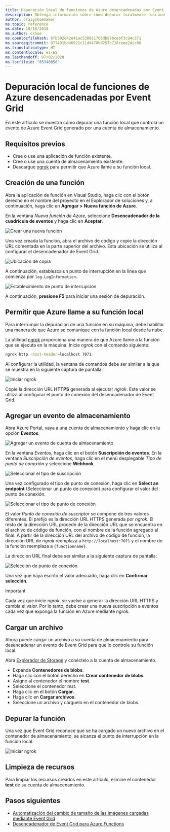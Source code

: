```yaml
---
title: Depuración local de funciones de Azure desencadenadas por Event Grid
description: Obtenga información sobre cómo depurar localmente funciones de Azure desencadenadas por un evento de Event Grid
author: craigshoemaker
ms.topic: reference
ms.date: 10/18/2018
ms.author: cshoe
ms.openlocfilehash: bfb502e42e41ac530851766db87bcebf3c94c371
ms.sourcegitcommit: 877491bd46921c11dd478bd25fc718ceee2dcc08
ms.translationtype: HT
ms.contentlocale: es-ES
ms.lasthandoff: 07/02/2020
ms.locfileid: "85340858"
---
```

# <a name="azure-function-event-grid-trigger-local-debugging"></a>Depuración local de funciones de Azure desencadenadas por Event Grid

En este artículo se muestra cómo depurar una función local que controla un evento de Azure Event Grid generado por una cuenta de almacenamiento. 

## <a name="prerequisites"></a>Requisitos previos

- Cree o use una aplicación de función existente.
- Cree o use una cuenta de almacenamiento existente.
- Descargue [ngrok](https://ngrok.com/) para permitir que Azure llame a su función local.

## <a name="create-a-new-function"></a>Creación de una función

Abra la aplicación de función en Visual Studio, haga clic con el botón derecho en el nombre del proyecto en el Explorador de soluciones y, a continuación, haga clic en **Agregar > Nueva función de Azure**.

En la ventana *Nueva función de Azure*, seleccione **Desencadenador de la cuadrícula de eventos** y haga clic en **Aceptar**.

![Crear una nueva función](./media/functions-debug-event-grid-trigger-local/functions-debug-event-grid-trigger-local-add-function.png)

Una vez creada la función, abra el archivo de código y copie la dirección URL comentada en la parte superior del archivo. Esta ubicación se utiliza al configurar el desencadenador de Event Grid.

![Ubicación de copia](./media/functions-debug-event-grid-trigger-local/functions-debug-event-grid-trigger-local-copy-location.png)

A continuación, establezca un punto de interrupción en la línea que comienza por `log.LogInformation`.

![Establecimiento de punto de interrupción](./media/functions-debug-event-grid-trigger-local/functions-debug-event-grid-trigger-local-set-breakpoint.png)


A continuación, **presione F5** para iniciar una sesión de depuración.

## <a name="allow-azure-to-call-your-local-function"></a>Permitir que Azure llame a su función local

Para interrumpir la depuración de una función en su máquina, debe habilitar una manera de que Azure se comunique con la función local desde la nube.

La utilidad [ngrok](https://ngrok.com/) proporciona una manera de que Azure llame a la función que se ejecuta en la máquina. Inicie *ngrok* con el comando siguiente:

```bash
ngrok http -host-header=localhost 7071
```
Al configurar la utilidad, la ventana de comandos debe ser similar a la que se muestra en la siguiente captura de pantalla:

![Iniciar ngrok](./media/functions-debug-event-grid-trigger-local/functions-debug-event-grid-trigger-local-ngrok.png)

Copie la dirección URL **HTTPS** generada al ejecutar *ngrok*. Este valor se utiliza al configurar el punto de conexión del desencadenador de Event Grid.

## <a name="add-a-storage-event"></a>Agregar un evento de almacenamiento

Abra Azure Portal, vaya a una cuenta de almacenamiento y haga clic en la opción **Eventos**.

![Agregar un evento de cuenta de almacenamiento](./media/functions-debug-event-grid-trigger-local/functions-debug-event-grid-trigger-local-add-event.png)

En la ventana *Eventos*, haga clic en el botón **Suscripción de eventos**. En la ventana *Suscripción de eventos*, haga clic en el menú desplegable *Tipo de punto de conexión* y seleccione **Webhook**.

![Seleccionar el tipo de suscripción](./media/functions-debug-event-grid-trigger-local/functions-debug-event-grid-trigger-local-event-subscription-type.png)

Una vez configurado el tipo de punto de conexión, haga clic en **Select an endpoint** (Seleccionar un punto de conexión) para configurar el valor del punto de conexión.

![Seleccionar el tipo de punto de conexión](./media/functions-debug-event-grid-trigger-local/functions-debug-event-grid-trigger-local-event-subscription-endpoint.png)

El valor *Punto de conexión de suscriptor* se compone de tres valores diferentes. El prefijo es la dirección URL HTTPS generada por *ngrok*. El resto de la dirección URL procede de la dirección URL que se encuentra en el archivo de código de función, con el nombre de la función agregado al final. A partir de la dirección URL del archivo de código de función, la dirección URL de *ngrok* reemplaza a `http://localhost:7071` y el nombre de la función reemplaza a `{functionname}`.

La dirección URL final debe ser similar a la siguiente captura de pantalla:

![Selección de punto de conexión](./media/functions-debug-event-grid-trigger-local/functions-debug-event-grid-trigger-local-event-subscription-endpoint-selection.png)

Una vez que haya escrito el valor adecuado, haga clic en **Confirmar selección**.

> [!IMPORTANT]
> Cada vez que inicie *ngrok*, se vuelve a generar la dirección URL HTTPS y cambia el valor. Por lo tanto, debe crear una nueva suscripción a eventos cada vez que exponga la función en Azure mediante *ngrok*.

## <a name="upload-a-file"></a>Cargar un archivo

Ahora puede cargar un archivo a su cuenta de almacenamiento para desencadenar un evento de Event Grid para que lo controle su función local. 

Abra [Explorador de Storage](https://azure.microsoft.com/features/storage-explorer/) y conéctelo a la cuenta de almacenamiento. 

- Expanda **Contenedores de blobs**. 
- Haga clic con el botón derecho en **Crear contenedor de blobs**.
- Asigne al contenedor el nombre **test**.
- Seleccione el contenedor *test*.
- Haga clic en el botón **Cargar**.
- Haga clic en **Cargar archivos**.
- Seleccione un archivo y cárguelo en el contenedor de blobs.

## <a name="debug-the-function"></a>Depurar la función

Una vez que Event Grid reconoce que se ha cargado un nuevo archivo en el contenedor de almacenamiento, se alcanza el punto de interrupción en la función local.

![Iniciar ngrok](./media/functions-debug-event-grid-trigger-local/functions-debug-event-grid-trigger-local-breakpoint.png)

## <a name="clean-up-resources"></a>Limpieza de recursos

Para limpiar los recursos creados en este artículo, elimine el contenedor **test** de su cuenta de almacenamiento.

## <a name="next-steps"></a>Pasos siguientes

- [Automatización del cambio de tamaño de las imágenes cargadas mediante Event Grid](../event-grid/resize-images-on-storage-blob-upload-event.md)
- [Desencadenador de Event Grid para Azure Functions](./functions-bindings-event-grid.md)
